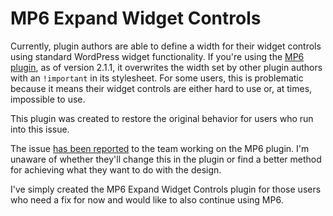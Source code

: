 # MP6 Expand Widget Controls

Currently, plugin authors are able to define a width for their widget controls using standard WordPress widget functionality.  If you're using the [MP6 plugin](http://wordpress.org/plugins/mp6), as of version 2.1.1, it overwrites the width set by other plugin authors with an `!important` in its stylesheet.  For some users, this is problematic because it means their widget controls are either hard to use or, at times, impossible to use.

This plugin was created to restore the original behavior for users who run into this issue.

The issue [has been reported](http://make.wordpress.org/ui/2013/10/21/mp6-2-1-1/#comment-24053) to the team working on the MP6 plugin.  I'm unaware of whether they'll change this in the plugin or find a better method for achieving what they want to do with the design.

I've simply created the MP6 Expand Widget Controls plugin for those users who need a fix for now and would like to also continue using MP6.